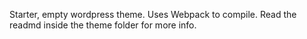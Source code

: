 Starter, empty wordpress theme. Uses Webpack to compile. Read the readmd inside the theme folder for more info.